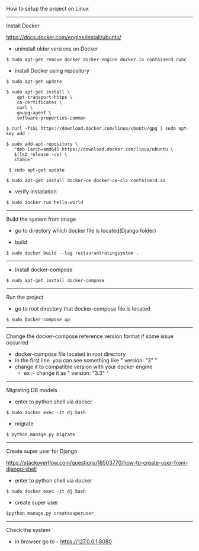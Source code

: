 
How to setup the project on Linux

---
Install Docker

https://docs.docker.com/engine/install/ubuntu/


- uninstall older versions on Docker
```
$ sudo apt-get remove docker docker-engine docker.io containerd runc
```
	
- install Docker using repository
```
$ sudo apt-get update
```

```
$ sudo apt-get install \
    apt-transport-https \
    ca-certificates \
    curl \
    gnupg-agent \
    software-properties-common
```

```
$ curl -fsSL https://download.docker.com/linux/ubuntu/gpg | sudo apt-key add -
```

```
$ sudo add-apt-repository \
   "deb [arch=amd64] https://download.docker.com/linux/ubuntu \
   $(lsb_release -cs) \
   stable"
```

```
 $ sudo apt-get update
```

```
$ sudo apt-get install docker-ce docker-ce-cli containerd.io
```

- verify installation
```
$ sudo docker run hello-world
```


---
Build the system from image

- go to directory which docker file is located(Django folder)

- build
```
$ sudo docker build --tag restaurantratingsystem .
```

---
- Install docker-compose
```
$ sudo apt-get install docker-compose
```

---
Run the project

- go to root directory that docker-compose file is located
```
$ sudo docker-compose up
```

---
Change the docker-compose reference version format if some issue occurred

- docker-compose file located in root directory
- in the first line  you can see something like " version: "3" "
- change it to compatible version with your docker engine
	- ex :- change it as " version: "3.3" " 


---
Migrating DB models

- enter to python shell via docker
```
$ sudo docker exec -it dj bash
```

- migrate 
```
$ python manage.py migrate
```

---
Create super user for Django

https://stackoverflow.com/questions/18503770/how-to-create-user-from-django-shell

- enter to python shell via docker
```
$ sudo docker exec -it dj bash
```

- create super user
```
$python manage.py createsuperuser
```

---
Check the system

- in browser go to - https://127.0.0.1:8080
